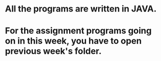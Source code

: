# All the programs are written in JAVA.
# For the assignment programs going on in this week, you have to open previous week's folder.
